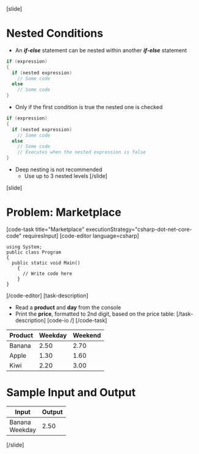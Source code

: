 [slide]
# Nested Conditions
- An ***if-else*** statement can be nested within another ***if-else*** statement
```csharp
if (expression)
{
  if (nested expression)
    // Some code
  else
    // Some code
} 
```
- Only if the first condition is true the nested one is checked
```csharp
if (expression)
{
  if (nested expression)
    // Some code
  else
    // Some code
    // Executes when the nested expression is false
}
```
- Deep nesting is not recommended
  - Use up to 3 nested levels
[/slide]

[slide]
# Problem: Marketplace
[code-task title="Marketplace" executionStrategy="csharp-dot-net-core-code" requiresInput]
[code-editor language=csharp]
```
using System;
public class Program
{
  public static void Main()
    {
      // Write code here
    }
}
```
[/code-editor]
[task-description]
- Read a **product** and **day** from the console
- Print the **price**, formatted to 2nd digit, based on the price table:
[/task-description]
[code-io /]
[/code-task]

|Product|Weekday|Weekend| 
|-------|-------|-------|
|Banana|2.50|2.70|
|Apple|1.30|1.60|
|Kiwi|2.20|3.00|

# Sample Input and Output

|Input|Output|
|-----|------|
|Banana<br>Weekday|2.50|

[/slide]
